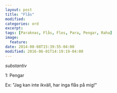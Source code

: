 ```yaml
---
layout: post
title: "Flås"
modified:
categories: ord
excerpt:
tags: [Paraknas, Flås, Flos, Para, Pengar, Raha]
image:
  feature:
date: 2014-08-08T15:39:55-04:00
modified: 2016-06-01T14:19:19-04:00
---
```


*substantiv*

1: Pengar  

Ex: "Jag kan inte ikväll, har inga flås på mig!"
